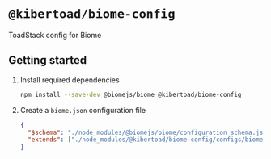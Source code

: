 # `@kibertoad/biome-config`

ToadStack config for Biome

## Getting started

1. Install required dependencies

   ```sh
   npm install --save-dev @biomejs/biome @kibertoad/biome-config
   ```

2. Create a `biome.json` configuration file

   ```json
   {
     "$schema": "./node_modules/@biomejs/biome/configuration_schema.json",
     "extends": ["./node_modules/@kibertoad/biome-config/configs/biome-package.json"]
   }
   ```
